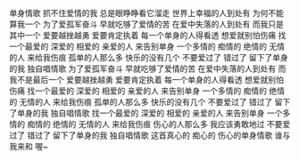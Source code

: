 单身情歌
抓不住爱情的我
总是眼睁睁看它溜走
世界上幸福的人到处有
为何不能算我一个
为了爱孤军奋斗
早就吃够了爱情的苦
在爱中失落的人到处有
而我只是其中一个
爱要越挫越勇
爱要肯定执着
每一个单身的人得看透
想爱就别怕伤痛
找一个最爱的 深爱的
相爱的 亲爱的人
来告别单身
一个多情的 痴情的
绝情的 无情的人
来给我伤痕
孤单的人那么多
快乐的没有几个
不要爱过了 错过了
留下了单身的我
独自唱情歌
为了爱孤军奋斗
早就吃够了爱情的苦
在爱中失落的人到处有
而我不是最后一个
爱要越挫越勇
爱要肯定执着
每一个单身的人得看透
想爱就别怕伤痛
找一个最爱的 深爱的
相爱的 亲爱的人
来告别单身
一个多情的 痴情的
绝情的 无情的人
来给我伤痕
孤单的人那么多
快乐的没有几个
不要爱过了 错过了
留下了单身的我
独自唱情歌
找一个最爱的 深爱的
相爱的 亲爱的人
来告别单身
一个多情的 痴情的
绝情的 无情的人
来给我伤痕
伤心的人那么多
我应该勇敢地过
不要爱过了 错过了
留下了单身的我
独自唱情歌
这首真心的 痴心的
伤心的单身情歌
谁与我来和
喔~